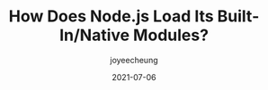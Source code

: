 ---
author: joyeecheung
date: 2021-07-06
layout: post.njk
tags:
  - javascript
  - nodejs
target_url: https://joyeecheung.github.io/blog/2021/07/06/how-does-node-js-load-its-builtins-native-modules/
title: How Does Node.js Load Its Built-In/Native Modules?
---